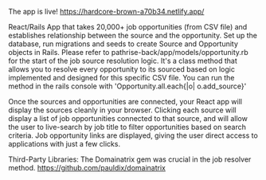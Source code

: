 The app is live! https://hardcore-brown-a70b34.netlify.app/

React/Rails App that takes 20,000+ job opportunities (from CSV file) and establishes relationship between the source and the opportunity.
Set up the database, run migrations and seeds to create Source and Opportunity objects in Rails. Please refer to pathrise-back/app/models/opportunity.rb for the start of the job source resolution logic. It's a class method that allows you to resolve every opportunity to its sourced based on logic implemented and designed for this specific CSV file. You can run the method in the rails console with 'Opportunity.all.each{|o| o.add_source}'

Once the sources and opportunities are connected, your React app will display the sources cleanly in your browser. Clicking each source will display a list of job opportunities connected to that source, and will allow the user to live-search by job title to filter opportunities based on search criteria. Job opportunity links are displayed, giving the user direct access to applications with just a few clicks.

Third-Party Libraries:
The Domainatrix gem was crucial in the job resolver method.
https://github.com/pauldix/domainatrix
